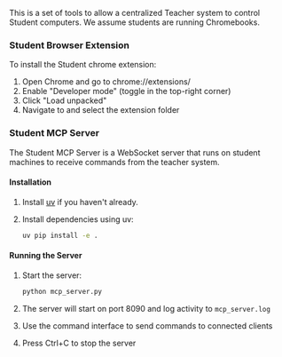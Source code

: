 This is a set of tools to allow a centralized Teacher system to control Student computers. We assume students are running Chromebooks.

### Student Browser Extension

To install the Student chrome extension:

1. Open Chrome and go to chrome://extensions/
2. Enable "Developer mode" (toggle in the top-right corner)
3. Click "Load unpacked"
4. Navigate to and select the extension folder



### Student MCP Server

The Student MCP Server is a WebSocket server that runs on student machines to receive commands from the teacher system.

#### Installation

1. Install [uv](https://github.com/astral-sh/uv) if you haven't already.

2. Install dependencies using uv:
   ```bash
   uv pip install -e .
   ```

#### Running the Server

1. Start the server:
   ```bash
   python mcp_server.py
   ```

2. The server will start on port 8090 and log activity to `mcp_server.log`
3. Use the command interface to send commands to connected clients
4. Press Ctrl+C to stop the server

